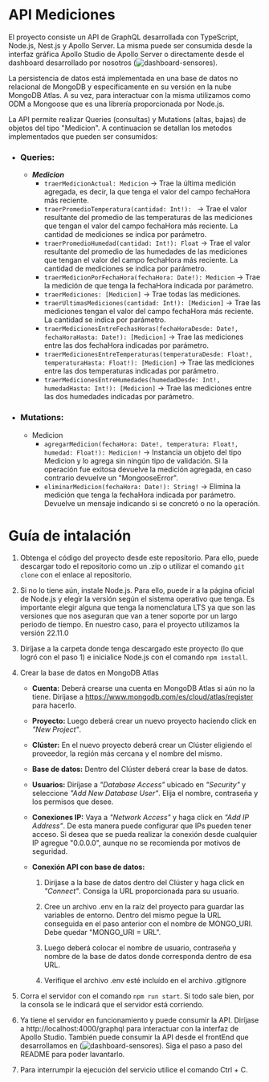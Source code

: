 # API Mediciones
El proyecto consiste un API de GraphQL desarrollada con TypeScript, Node.js, Nest.js y Apollo Server. La misma puede ser consumida desde la interfaz gráfica Apollo Studio de Apollo Server o directamente desde el dashboard desarrollado por nosotros (![dashboard-sensores](https://github.com/unla-investigacion-desarrollo/ecosistema-iot/tree/dashboard)).

La persistencia de datos está implementada en una base de datos no relacional de MongoDB y específicamente en su versión en la nube MongoDB Atlas. A su vez, para interactuar con la misma utilizamos como ODM a Mongoose que es una librería proporcionada por Node.js.

La API permite realizar Queries (consultas) y Mutations (altas, bajas) de objetos del tipo "Medicion". A continuacion se detallan los metodos implementados que pueden ser consumidos:

- ### **Queries:**
  - ***Medicion***
    - `traerMedicionActual: Medicion` -> Trae la última medición agregada, es decir, la que tenga el valor del campo fechaHora más reciente.
    - `traerPromedioTemperatura(cantidad: Int!): ` -> Trae el valor resultante del promedio de las temperaturas de las mediciones que tengan el valor del campo fechaHora más reciente. La cantidad de mediciones se indica por parámetro.
    - `traerPromedioHumedad(cantidad: Int!): Float` -> Trae el valor resultante del promedio de las humedades de las mediciones que tengan el valor del campo fechaHora más reciente. La cantidad de mediciones se indica por parámetro.
    - `traerMedicionPorFechaHora(fechaHora: Date!): Medicion` -> Trae la medición de que tenga la fechaHora indicada por parámetro.
    - `traerMediciones: [Medicion]` -> Trae todas las mediciones.
    - `traerUltimasMediciones(cantidad: Int!): [Medicion]` -> Trae las mediciones tengan el valor del campo fechaHora más reciente. La cantidad se indica por parámetro.
    - `traerMedicionesEntreFechasHoras(fechaHoraDesde: Date!, fechaHoraHasta: Date!): [Medicion]` -> Trae las mediciones entre las dos fechaHora indicadas por parámetro.
    - `traerMedicionesEntreTemperaturas(temperaturaDesde: Float!, temperaturaHasta: Float!): [Medicion]` -> Trae las mediciones entre las dos temperaturas indicadas por parámetro.
    - `traerMedicionesEntreHumedades(humedadDesde: Int!, humedadHasta: Int!): [Medicion]` -> Trae las mediciones entre las dos humedades indicadas por parámetro.
- ### **Mutations:**
  - Medicion
    - `agregarMedicion(fechaHora: Date!, temperatura: Float!, humedad: Float!): Medicion!` ->  Instancia un objeto del tipo Medicion y lo agrega sin ningún tipo de validación. Si la operación fue exitosa devuelve la medición agregada, en caso contrario devuelve un "MongooseError".
    - `eliminarMedicion(fechaHora: Date!): String!` -> Elimina la medición que tenga la fechaHora indicada por parámetro. Devuelve un mensaje indicando si se concretó o no la operación.
# Guía de intalación
1. Obtenga el código del proyecto desde este repositorio. Para ello, puede descargar todo el repositorio como un .zip o utilizar el comando `git clone` con el enlace al repositorio.

3. Si no lo tiene aún, instale Node.js. Para ello, puede ir a la página oficial de Node.js y elegir la versión según el sistema operativo que tenga. Es importante elegir alguna que tenga la nomenclatura LTS ya que son las versiones que nos aseguran que van a tener soporte por un largo periodo de tiempo. En nuestro caso, para el proyecto utilizamos la versión 22.11.0

4. Diríjase a la carpeta donde tenga descargado este proyecto (lo que logró con el paso 1) e inicialice Node.js con el comando `npm install`.

5. Crear la base de datos en MongoDB Atlas

   -  **Cuenta:** Deberá crearse una cuenta en MongoDB Atlas si aún no la tiene. Diríjase a https://www.mongodb.com/es/cloud/atlas/register para hacerlo.

   -  **Proyecto:** Luego deberá crear un nuevo proyecto haciendo click en *"New Project"*.

   -  **Clúster:** En el nuevo proyecto deberá crear un Clúster eligiendo el proveedor, la región más cercana y el nombre del mismo.

   -  **Base de datos:** Dentro del Clúster deberá crear la base de datos.

   -  **Usuarios:** Diríjase a *"Database Access"* ubicado en *"Security"* y seleccione *"Add New Database User"*. Elija el nombre, contraseña y los permisos que desee.

   -  **Conexiones IP:** Vaya a *"Network Access"* y haga click en *"Add IP Address"*. De esta manera puede configurar que IPs pueden tener acceso. Si desea que se pueda realizar la conexión desde cualquier IP agregue "0.0.0.0", aunque no se recomienda por motivos de seguridad.

   -  **Conexión API con base de datos:** 

      1. Diríjase a la base de datos dentro del Clúster y haga click en *"Connect"*. Consiga la URL proporcionada para su usuario.

      2. Cree un archivo .env en la raíz del proyecto para guardar las variables de entorno. Dentro del mismo pegue la URL conseguida en el paso anterior con el nombre de MONGO_URI. Debe quedar "MONGO_URI = URL".

      3. Luego deberá colocar el nombre de usuario, contraseña y nombre de la base de datos donde corresponda dentro de esa URL.

      4. Verifique el archivo .env esté incluído en el archivo .gitIgnore

6. Corra el servidor con el comando `npm run start`. Si todo sale bien, por la consola se le indicará que el servidor está corriendo.

7. Ya tiene el servidor en funcionamiento y puede consumir la API. Diríjase a http://localhost:4000/graphql para interactuar con la interfaz de Apollo Studio. También puede consumir la API desde el frontEnd que desarrollamos en (![dashboard-sensores](https://github.com/unla-investigacion-desarrollo/ecosistema-iot/tree/dashboard)). Siga el paso a paso del README para poder lavantarlo.

8. Para interrumpir la ejecución del servicio utilice el comando Ctrl + C.
   
  
